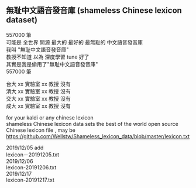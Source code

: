 ## 無耻中文語音發音庫 (shameless Chinese lexicon dataset)
557000 筆   
可能是 全世界 開源 最大的 最好的 最無耻的 中文語音發音庫  
我叫 "無耻中文語音發音庫"  
教授不知道 以為 深度學習 tune 好了  
其實是我是偷用了"無耻中文語音發音庫"  
557000 筆 

台大 xx 實驗室 xx 教授 沒有  
清大 xx 實驗室 xx 教授 沒有   
交大 xx 實驗室 xx 教授 沒有  
成大 xx 實驗室 xx 教授 沒有  

for your kaldi or any chinese lexicon  
shameless Chinese lexicon  data sets
the best of the world open source Chinese lexicon file , may be  
https://github.com/Wellstw/Shameless_lexicon_data/blob/master/lexicon.txt

2019/12/05 add  
lexicon－20191205.txt  
2019/12/06  
lexicon-20191206.txt  
2019/12/17  
lexicon-20191217.txt  
